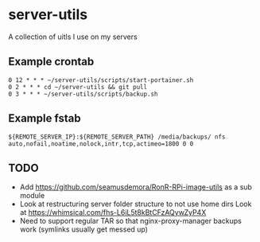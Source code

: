 # server-utils

A collection of uitls I use on my servers

## Example crontab

```crontab
0 12 * * * ~/server-utils/scripts/start-portainer.sh
0 2 * * * cd ~/server-utils && git pull
0 3 * * * ~/server-utils/scripts/backup.sh
```

## Example fstab

```fstab
${REMOTE_SERVER_IP}:${REMOTE_SERVER_PATH} /media/backups/ nfs auto,nofail,noatime,nolock,intr,tcp,actimeo=1800 0 0
```

## TODO

- Add https://github.com/seamusdemora/RonR-RPi-image-utils as a sub module
- Look at restructuring server folder structure to not use home dirs Look at https://whimsical.com/fhs-L6iL5t8kBtCFzAQywZyP4X
- Need to support regular TAR so that nginx-proxy-manager backups work (symlinks usually get messed up)
